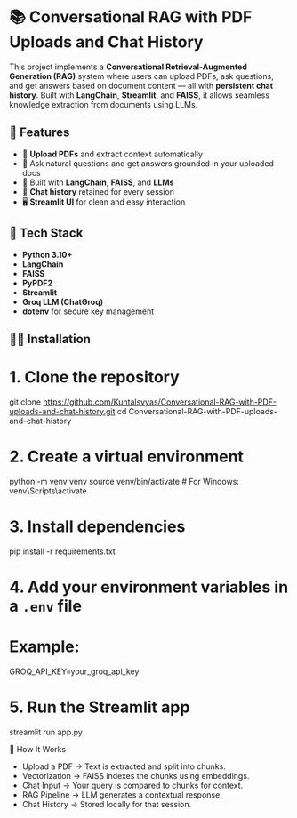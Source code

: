 # 📚 Conversational RAG with PDF Uploads and Chat History

This project implements a **Conversational Retrieval-Augmented Generation (RAG)** system where users can upload PDFs, ask questions, and get answers based on document content — all with **persistent chat history**. Built with **LangChain**, **Streamlit**, and **FAISS**, it allows seamless knowledge extraction from documents using LLMs.

## 🚀 Features

- 📁 **Upload PDFs** and extract context automatically
- 🤖 Ask natural questions and get answers grounded in your uploaded docs
- 🧠 Built with **LangChain**, **FAISS**, and **LLMs**
- 💬 **Chat history** retained for every session
- 🖥️ **Streamlit UI** for clean and easy interaction


## 🧰 Tech Stack

- **Python 3.10+**
- **LangChain**
- **FAISS**
- **PyPDF2**
- **Streamlit**
- **Groq LLM (ChatGroq)**
- **dotenv** for secure key management


## 🧑‍💻 Installation

# 1. Clone the repository
git clone https://github.com/Kuntalsvyas/Conversational-RAG-with-PDF-uploads-and-chat-history.git
cd Conversational-RAG-with-PDF-uploads-and-chat-history

# 2. Create a virtual environment
python -m venv venv
source venv/bin/activate  # For Windows: venv\Scripts\activate

# 3. Install dependencies
pip install -r requirements.txt

# 4. Add your environment variables in a `.env` file
# Example:
GROQ_API_KEY=your_groq_api_key

# 5. Run the Streamlit app
streamlit run app.py

🧪 How It Works
- Upload a PDF → Text is extracted and split into chunks.
- Vectorization → FAISS indexes the chunks using embeddings.
- Chat Input → Your query is compared to chunks for context.
- RAG Pipeline → LLM generates a contextual response.
- Chat History → Stored locally for that session.
